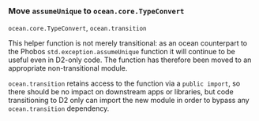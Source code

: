 ### Move `assumeUnique` to `ocean.core.TypeConvert`

`ocean.core.TypeConvert`, `ocean.transition`

This helper function is not merely transitional: as an ocean counterpart
to the Phobos `std.exception.assumeUnique` function it will continue to
be useful even in D2-only code.  The function has therefore been moved
to an appropriate non-transitional module.

`ocean.transition` retains access to the function via a `public import`,
so there should be no impact on downstream apps or libraries, but code
transitioning to D2 only can import the new module in order to bypass
any `ocean.transition` dependency.
